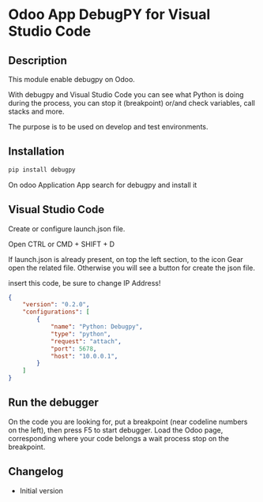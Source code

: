 
# Odoo App DebugPY for Visual Studio Code


## Description

This module enable debugpy on Odoo. 

With debugpy and Visual Studio Code you can see what Python is doing during the process, you can stop it (breakpoint) or/and check variables, call stacks and more. 

The purpose is to be used on develop and test environments.

## Installation

```bash
pip install debugpy
```
On odoo Application App search for debugpy and install it

## Visual Studio Code

Create or configure launch.json file.

Open CTRL or CMD + SHIFT + D

If launch.json is already present, on top the left section, to the icon Gear open the related file. Otherwise you will see a button for create the json file.

insert this code, be sure to change IP Address!

```json
{
 	"version": "0.2.0",
    "configurations": [
        {
            "name": "Python: Debugpy",
            "type": "python",
            "request": "attach",
            "port": 5678,
            "host": "10.0.0.1",
        }
    ]
}

```

## Run the debugger

On the code you are looking for, put a breakpoint (near codeline numbers on the left), then press F5 to start debugger. Load the Odoo page, corresponding where your code belongs a wait process stop on the breakpoint.

## Changelog

- Initial version